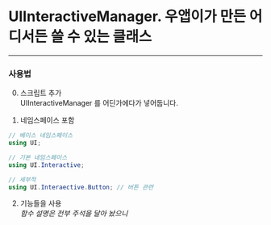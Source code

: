 # UIInteractiveManager. 우앱이가 만든 어디서든 쓸 수 있는 클래스

* * *

### 사용법

0. 스크립트 추가<br>
UIInteractiveManager 를 어딘가에다가 넣어둡니다.

1. 네임스페이스 포함
```cs
// 베이스 네임스페이스
using UI;

// 기본 네임스페이스
using UI.Interactive;

// 세부적
using UI.Interaective.Button; // 버튼 관련
```

2. 기능들을 사용<br>
*함수 설명은 전부 주석을 달아 놨으니*
